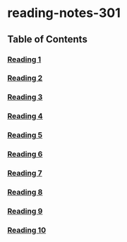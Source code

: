 # reading-notes-301

## Table of Contents

### [Reading 1](https://racarter1215.github.io/reading-notes-301/reading-1)
### [Reading 2](https://racarter1215.github.io/reading-notes-301/reading-2)
### [Reading 3](https://racarter1215.github.io/reading-notes-301/reading-3)
### [Reading 4](https://racarter1215.github.io/reading-notes-301/reading-4)
### [Reading 5](https://racarter1215.github.io/reading-notes-301/reading-5)
### [Reading 6](https://racarter1215.github.io/reading-notes-301/reading-6)
### [Reading 7](https://racarter1215.github.io/reading-notes-301/reading-7)
### [Reading 8](https://racarter1215.github.io/reading-notes-301/reading-8)
### [Reading 9](https://racarter1215.github.io/reading-notes-301/reading-9)
### [Reading 10](https://racarter1215.github.io/reading-notes-301/reading-10)
